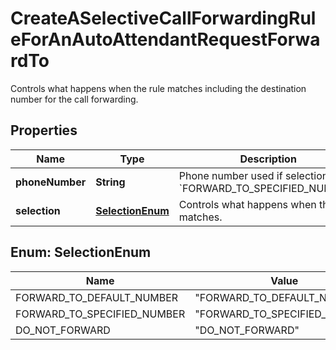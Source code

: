 <!--  Copyright 2025 Cisco Systems Inc.

Permission is hereby granted, free of charge, to any person obtaining a copy
of this software and associated documentation files (the "Software"), to deal
in the Software without restriction, including without limitation the rights
to use, copy, modify, merge, publish, distribute, sublicense, and/or sell
copies of the Software, and to permit persons to whom the Software is
furnished to do so, subject to the following conditions:

The above copyright notice and this permission notice shall be included in
all copies or substantial portions of the Software.

THE SOFTWARE IS PROVIDED "AS IS", WITHOUT WARRANTY OF ANY KIND, EXPRESS OR
IMPLIED, INCLUDING BUT NOT LIMITED TO THE WARRANTIES OF MERCHANTABILITY,
FITNESS FOR A PARTICULAR PURPOSE AND NONINFRINGEMENT. IN NO EVENT SHALL THE
AUTHORS OR COPYRIGHT HOLDERS BE LIABLE FOR ANY CLAIM, DAMAGES OR OTHER
LIABILITY, WHETHER IN AN ACTION OF CONTRACT, TORT OR OTHERWISE, ARISING FROM,
OUT OF OR IN CONNECTION WITH THE SOFTWARE OR THE USE OR OTHER DEALINGS IN
THE SOFTWARE.-->


# CreateASelectiveCallForwardingRuleForAnAutoAttendantRequestForwardTo

Controls what happens when the rule matches including the destination number for the call forwarding.

## Properties

| Name | Type | Description | Notes |
|------------ | ------------- | ------------- | -------------|
|**phoneNumber** | **String** | Phone number used if selection is &#x60;FORWARD_TO_SPECIFIED_NUMBER&#x60;. |  [optional] |
|**selection** | [**SelectionEnum**](#SelectionEnum) | Controls what happens when the rule matches. |  |



## Enum: SelectionEnum

| Name | Value |
|---- | -----|
| FORWARD_TO_DEFAULT_NUMBER | &quot;FORWARD_TO_DEFAULT_NUMBER&quot; |
| FORWARD_TO_SPECIFIED_NUMBER | &quot;FORWARD_TO_SPECIFIED_NUMBER&quot; |
| DO_NOT_FORWARD | &quot;DO_NOT_FORWARD&quot; |



